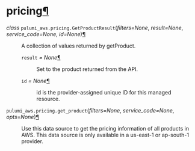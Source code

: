 ---
---

<div class="section" id="module-pulumi_aws.pricing">
<span id="pricing"></span><h1>pricing<a class="headerlink" href="#module-pulumi_aws.pricing" title="Permalink to this headline">¶</a></h1>
<dl class="class">
<dt id="pulumi_aws.pricing.GetProductResult">
<em class="property">class </em><code class="descclassname">pulumi_aws.pricing.</code><code class="descname">GetProductResult</code><span class="sig-paren">(</span><em>filters=None</em>, <em>result=None</em>, <em>service_code=None</em>, <em>id=None</em><span class="sig-paren">)</span><a class="headerlink" href="#pulumi_aws.pricing.GetProductResult" title="Permalink to this definition">¶</a></dt>
<dd><p>A collection of values returned by getProduct.</p>
<dl class="attribute">
<dt id="pulumi_aws.pricing.GetProductResult.result">
<code class="descname">result</code><em class="property"> = None</em><a class="headerlink" href="#pulumi_aws.pricing.GetProductResult.result" title="Permalink to this definition">¶</a></dt>
<dd><p>Set to the product returned from the API.</p>
</dd></dl>

<dl class="attribute">
<dt id="pulumi_aws.pricing.GetProductResult.id">
<code class="descname">id</code><em class="property"> = None</em><a class="headerlink" href="#pulumi_aws.pricing.GetProductResult.id" title="Permalink to this definition">¶</a></dt>
<dd><p>id is the provider-assigned unique ID for this managed resource.</p>
</dd></dl>

</dd></dl>

<dl class="function">
<dt id="pulumi_aws.pricing.get_product">
<code class="descclassname">pulumi_aws.pricing.</code><code class="descname">get_product</code><span class="sig-paren">(</span><em>filters=None</em>, <em>service_code=None</em>, <em>opts=None</em><span class="sig-paren">)</span><a class="headerlink" href="#pulumi_aws.pricing.get_product" title="Permalink to this definition">¶</a></dt>
<dd><p>Use this data source to get the pricing information of all products in AWS.
This data source is only available in a us-east-1 or ap-south-1 provider.</p>
</dd></dl>

</div>
